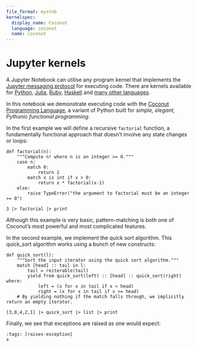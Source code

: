 ```yaml
---
file_format: mystnb
kernelspec:
  display_name: Coconut
  language: coconut
  name: coconut
---
```


# Jupyter kernels

A Jupyter Notebook can utilise any program kernel that implements the [Jupyter messaging protocol](http://jupyter-client.readthedocs.io/en/latest/messaging.html) for executing code.
There are kernels available for [Python](http://ipython.org/notebook.html), [Julia](https://github.com/JuliaLang/IJulia.jl), [Ruby](https://github.com/minad/iruby), [Haskell](https://github.com/gibiansky/IHaskell) and [many other languages](https://github.com/jupyter/jupyter/wiki/Jupyter-kernels).

In this notebook we demonstrate executing code with the [Coconut Programming Language](http://coconut-lang.org), a variant of Python built for *simple, elegant, Pythonic functional programming*.

In the first example we will define a recursive `factorial` function, a fundamentally functional approach that doesn’t involve any state changes or loops:

```{code-cell} coconut
def factorial(n):
    """Compute n! where n is an integer >= 0."""
    case n:
        match 0:
            return 1
        match x is int if x > 0:
            return x * factorial(x-1)
    else:
        raise TypeError("the argument to factorial must be an integer >= 0")

3 |> factorial |> print
```

Although this example is very basic, pattern-matching is both one of Coconut’s most powerful and most complicated features.

In the second example, we implement the quick sort algorithm.
This quick_sort algorithm works using a bunch of new constructs:

```{code-cell} coconut
def quick_sort(l):
    """Sort the input iterator using the quick sort algorithm."""
    match [head] :: tail in l:
        tail = reiterable(tail)
        yield from quick_sort(left) :: [head] :: quick_sort(right) where:
            left = (x for x in tail if x < head)
            right = (x for x in tail if x >= head)
    # By yielding nothing if the match falls through, we implicitly return an empty iterator.

[3,0,4,2,1] |> quick_sort |> list |> print
```

Finally, we see that exceptions are raised as one would expect:

```{code-cell} coconut
:tags: [raises-exception]
x
```

